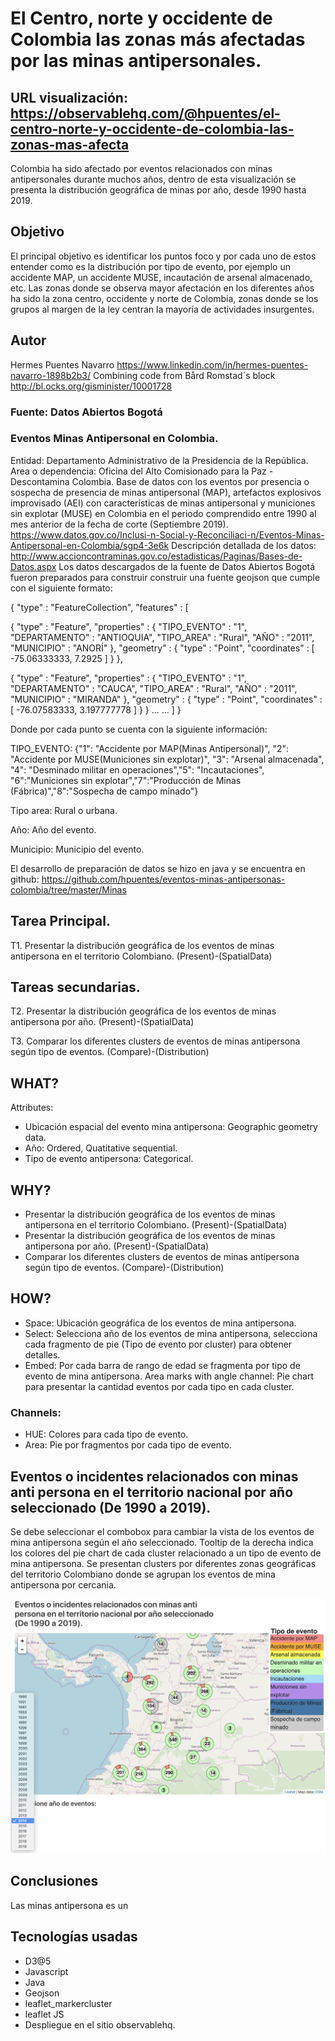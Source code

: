 # El Centro, norte y occidente de Colombia las zonas más afectadas por las minas antipersonales.
## URL visualización: https://observablehq.com/@hpuentes/el-centro-norte-y-occidente-de-colombia-las-zonas-mas-afecta
Colombia ha sido afectado por eventos relacionados con minas antipersonales durante muchos años, dentro de esta visualización se presenta la distribución geográfica de minas por año, desde 1990 hasta 2019. 
## Objetivo
El principal objetivo es identificar los puntos foco y por cada uno de estos entender como es la distribución por tipo de evento, por ejemplo un accidente MAP, un accidente MUSE, incautación de arsenal almacenado, etc. Las zonas donde se observa mayor afectación en los diferentes años ha sido la zona centro, occidente y norte de Colombia, zonas donde se los grupos al margen de la ley centran la mayoría de actividades insurgentes.
## Autor 
Hermes Puentes Navarro https://www.linkedin.com/in/hermes-puentes-navarro-1898b2b3/
Combining code from Bård Romstad´s block http://bl.ocks.org/gisminister/10001728
### Fuente: Datos Abiertos Bogotá
###  Eventos Minas Antipersonal en Colombia.
Entidad: Departamento Administrativo de la Presidencia de la República.
Area o dependencia: Oficina del Alto Comisionado para la Paz - Descontamina Colombia.
Base de datos con los eventos por presencia o sospecha de presencia de minas antipersonal (MAP), artefactos explosivos improvisado (AEI) con características de minas antipersonal y municiones sin explotar (MUSE) en Colombia en el periodo comprendido entre 1990 al mes anterior de la fecha de corte (Septiembre 2019).
https://www.datos.gov.co/Inclusi-n-Social-y-Reconciliaci-n/Eventos-Minas-Antipersonal-en-Colombia/sgp4-3e6k
Descripción detallada de los datos: http://www.accioncontraminas.gov.co/estadisticas/Paginas/Bases-de-Datos.aspx
Los datos descargados de la fuente de Datos Abiertos Bogotá fueron preparados para construir construir una fuente geojson que cumple con el siguiente formato:

{ "type" : "FeatureCollection", "features" :
[ 

{ "type" : "Feature",
"properties" : { "TIPO_EVENTO" : "1", "DEPARTAMENTO" : "ANTIOQUIA", "TIPO_AREA" : "Rural", "AÑO" : "2011", "MUNICIPIO" : "ANORÍ" }, "geometry" : { "type" : "Point", "coordinates" : [ -75.06333333, 7.2925 ] } },

{ "type" : "Feature", "properties" : { "TIPO_EVENTO" : "1", "DEPARTAMENTO" : "CAUCA", "TIPO_AREA" : "Rural", "AÑO" : "2011", "MUNICIPIO" : "MIRANDA" }, "geometry" : { "type" : "Point", "coordinates" : [ -76.07583333, 3.197777778 ] } } 
...
...
] }

Donde por cada punto se cuenta con la siguiente información:

TIPO_EVENTO: {"1": "Accidente por MAP(Minas Antipersonal)", "2": "Accidente por MUSE(Municiones sin explotar)", "3": "Arsenal almacenada", "4": "Desminado militar en operaciones","5": "Incautaciones", "6":"Municiones sin explotar","7":"Producción de Minas (Fábrica)","8":"Sospecha de campo minado"}

Tipo area: Rural o urbana.

Año: Año del evento.

Municipio: Municipio del evento.

El desarrollo de preparación de datos se hizo en java y se encuentra en github: https://github.com/hpuentes/eventos-minas-antipersonas-colombia/tree/master/Minas

## Tarea Principal.
T1. Presentar la distribución geográfica de los eventos de minas antipersona en el territorio Colombiano.
(Present)-(SpatialData)

## Tareas secundarias.
T2. Presentar la distribución geográfica de los eventos de minas antipersona por año.
(Present)-(SpatialData)

T3. Comparar los diferentes clusters de eventos de minas antipersona según tipo de eventos.
(Compare)-(Distribution) 

## WHAT?
Attributes:

* Ubicación espacial del evento mina antipersona: Geographic geometry data.
* Año: Ordered, Quatitative sequential.
* Tipo de evento antipersona: Categorical.

## WHY?
* Presentar la distribución geográfica de los eventos de minas antipersona en el territorio Colombiano.
(Present)-(SpatialData)
* Presentar la distribución geográfica de los eventos de minas antipersona por año.
(Present)-(SpatialData)
* Comparar los diferentes clusters de eventos de minas antipersona según tipo de eventos.
(Compare)-(Distribution) 

## HOW?
* Space: Ubicación geográfica de los eventos de mina antipersona.
* Select: Selecciona año de los eventos de mina antipersona, selecciona cada fragmento de pie (Tipo de evento por cluster) para obtener detalles.
* Embed: Por cada barra de rango de edad se fragmenta por tipo de evento de mina antipersona.
Area marks with angle channel: Pie chart para presentar la cantidad eventos por cada tipo en cada cluster.

### Channels:
* HUE: Colores para cada tipo de evento.
* Area: Pie por fragmentos por cada tipo de evento.

## Eventos o incidentes relacionados con minas anti persona en el territorio nacional por año seleccionado (De 1990 a 2019).
Se debe seleccionar el combobox para cambiar la vista de los eventos de mina antipersona según el año seleccionado. Tooltip de la derecha indica los colores del pie chart de cada cluster relacionado a un tipo de evento de mina antipersona. Se presentan clusters por diferentes zonas geográficas del territorio Colombiano donde se agrupan los eventos de mina antipersona por cercania. 

![Eventos de mina antipersona](https://github.com/hpuentes/eventos-minas-antipersonas-colombia/blob/master/minas.png?raw=true)

## Conclusiones

Las minas antipersona es un 

## Tecnologías usadas
* D3@5
* Javascript
* Java
* Geojson
* leaflet_markercluster
* leaflet JS
* Despliegue en el sitio observablehq.
